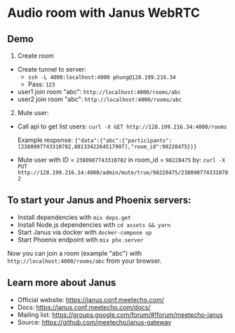 # Audio room with Janus WebRTC

## Demo

1. Create room
- Create tunnel to server:
    + `ssh -L 4000:localhost:4000 phung@128.199.216.34`
    + Pass: `123`
- user1 join room "abc":
    `http://localhost:4000/rooms/abc`
- user2 join room "abc":
    `http://localhost:4000/rooms/abc`

2. Mute user:
- Call api to get list users: 
    `curl -X GET http://128.199.216.34:4000/rooms`

    Example response:
    `{"data":{"abc":{"participants":[2380907743310782,8813342264517907],"room_id":98228475}}}`

- Mute user with ID = `2380907743310782` in room_id = `98228475` by: 
    `curl -X PUT http://128.199.216.34:4000/admin/mute/true/98228475/2380907743310782`

## To start your Janus and Phoenix servers:

- Install dependencies with `mix deps.get`
- Install Node.js dependencies with `cd assets && yarn`
- Start Janus via docker with `docker-compose up`
- Start Phoenix endpoint with `mix phx.server`

Now you can join a room (example "abc") with `http://localhost:4000/rooms/abc` from your browser.


 ## Learn more about Janus

- Official website: https://janus.conf.meetecho.com/
- Docs: https://janus.conf.meetecho.com/docs/
- Mailing list: https://groups.google.com/forum/#!forum/meetecho-janus
- Source: https://github.com/meetecho/janus-gateway